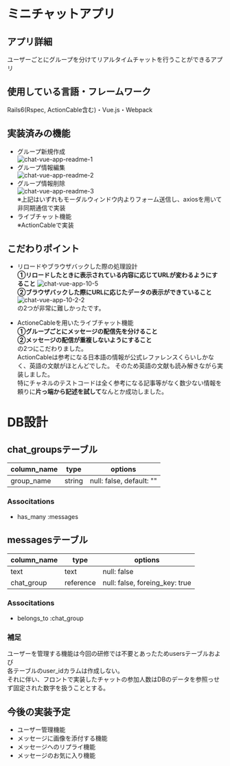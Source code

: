 # ミニチャットアプリ

## アプリ詳細
ユーザーごとにグループを分けてリアルタイムチャットを行うことができるアプリ

## 使用している言語・フレームワーク
Rails6(Rspec, ActionCable含む)・Vue.js・Webpack

##  実装済みの機能
- グループ新規作成
<br>![chat-vue-app-readme-1](https://user-images.githubusercontent.com/64336740/109234622-61778f00-780f-11eb-929b-1a9abb4c1f48.gif)
- グループ情報編集
<br>![chat-vue-app-readme-2](https://user-images.githubusercontent.com/64336740/109234640-69cfca00-780f-11eb-9f03-d37bc9253891.gif)
- グループ情報削除
<br>![chat-vue-app-readme-3](https://user-images.githubusercontent.com/64336740/109234650-6e947e00-780f-11eb-92fb-c5c3ba080e92.gif)
<br>※上記はいずれもモーダルウィンドウ内よりフォーム送信し、axiosを用いて非同期通信で実装
- ライブチャット機能
<br>※ActionCableで実装

## こだわりポイント
- リロードやブラウザバックした際の処理設計
<br> **①リロードしたときに表示されている内容に応じてURLが変わるようにすること**
![chat-vue-app-10-5](https://user-images.githubusercontent.com/64336740/109231117-515cb100-7809-11eb-8fda-683604d67998.gif)
<br> **②ブラウザバックした際にURLに応じたデータの表示ができていること**
![chat-vue-app-10-2-2](https://user-images.githubusercontent.com/64336740/109230428-3b9abc00-7808-11eb-86e5-c8ef8d3db3f0.gif)
<br>の2つが非常に難しかったです。

- ActioneCableを用いたライブチャット機能
<br> **①グループごとにメッセージの配信先を分けること**
<br> **②メッセージの配信が重複しないようにすること**
<br>の2つにこだわりました。
<br>ActionCableは参考になる日本語の情報が公式レファレンスくらいしかなく、英語の文献がほとんどでした。
そのため英語の文献も読み解きながら実装しました。
<br>特にチャネルのテストコードは全く参考になる記事等がなく数少ない情報を頼りに**片っ端から記述を試して**なんとか成功しました。

# DB設計

## chat_groupsテーブル
  |column_name|type|options|
  |-----------|----|-------|
  |group_name|string|null: false, default: ""|

### Associtations 
- has_many :messages

## messagesテーブル

  |column_name|type|options|
  |-----------|----|-------|
  |text|text|null: false|
  |chat_group|reference|null: false, foreing_key: true|

### Associtations 
- belongs_to :chat_group

### 補足
ユーザーを管理する機能は今回の研修では不要とあったためusersテーブルおよび
<br>各テーブルのuser_idカラムは作成しない。
<br>それに伴い、フロントで実装したチャットの参加人数はDBのデータを参照っせず固定された数字を扱うこととする。

## 今後の実装予定
- ユーザー管理機能
- メッセージに画像を添付する機能
- メッセージへのリプライ機能
- メッセージのお気に入り機能
